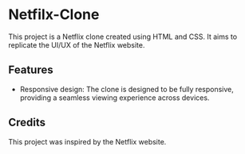 # Netfilx-Clone

This project is a Netflix clone created using HTML and CSS. It aims to replicate the UI/UX of the Netflix website.

## Features

- Responsive design: The clone is designed to be fully responsive, providing a seamless viewing experience across devices.

## Credits

This project was inspired by the Netflix website.
